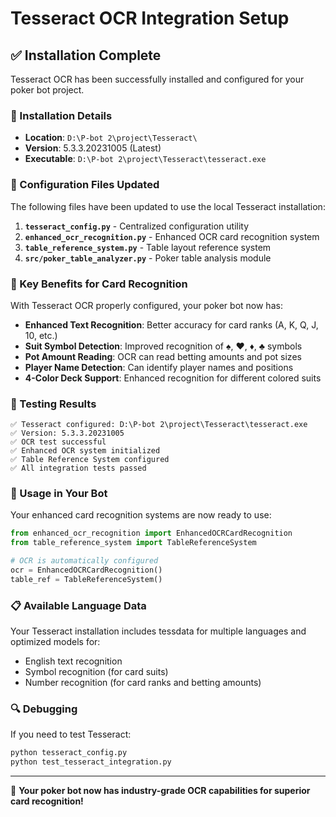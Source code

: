 # Tesseract OCR Integration Setup

## ✅ Installation Complete

Tesseract OCR has been successfully installed and configured for your poker bot project.

### 📍 Installation Details
- **Location**: `D:\P-bot 2\project\Tesseract\`
- **Version**: 5.3.3.20231005 (Latest)
- **Executable**: `D:\P-bot 2\project\Tesseract\tesseract.exe`

### 🔧 Configuration Files Updated

The following files have been updated to use the local Tesseract installation:

1. **`tesseract_config.py`** - Centralized configuration utility
2. **`enhanced_ocr_recognition.py`** - Enhanced OCR card recognition system
3. **`table_reference_system.py`** - Table layout reference system  
4. **`src/poker_table_analyzer.py`** - Poker table analysis module

### 🎯 Key Benefits for Card Recognition

With Tesseract OCR properly configured, your poker bot now has:

- **Enhanced Text Recognition**: Better accuracy for card ranks (A, K, Q, J, 10, etc.)
- **Suit Symbol Detection**: Improved recognition of ♠, ♥, ♦, ♣ symbols
- **Pot Amount Reading**: OCR can read betting amounts and pot sizes
- **Player Name Detection**: Can identify player names and positions
- **4-Color Deck Support**: Enhanced recognition for different colored suits

### 🧪 Testing Results

```
✅ Tesseract configured: D:\P-bot 2\project\Tesseract\tesseract.exe
✅ Version: 5.3.3.20231005
✅ OCR test successful
✅ Enhanced OCR system initialized
✅ Table Reference System configured
✅ All integration tests passed
```

### 🚀 Usage in Your Bot

Your enhanced card recognition systems are now ready to use:

```python
from enhanced_ocr_recognition import EnhancedOCRCardRecognition
from table_reference_system import TableReferenceSystem

# OCR is automatically configured
ocr = EnhancedOCRCardRecognition()
table_ref = TableReferenceSystem()
```

### 📋 Available Language Data

Your Tesseract installation includes tessdata for multiple languages and optimized models for:
- English text recognition
- Symbol recognition (for card suits)
- Number recognition (for card ranks and betting amounts)

### 🔍 Debugging

If you need to test Tesseract:
```bash
python tesseract_config.py
python test_tesseract_integration.py
```

---

🎉 **Your poker bot now has industry-grade OCR capabilities for superior card recognition!**
